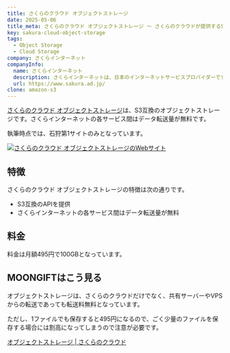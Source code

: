 ```yaml
---
title: さくらのクラウド オブジェクトストレージ
date: 2025-05-06
title_meta: さくらのクラウド オブジェクトストレージ 〜 さくらのクラウドが提供するS3互換のオブジェクトストレージ〜
key: sakura-cloud-object-storage
tags:
  - Object Storage
  - Cloud Storage
company: さくらインターネット
companyInfo:
  name: さくらインターネット
  description: さくらインターネットは、日本のインターネットサービスプロバイダーです。
  url: https://www.sakura.ad.jp/
clone: amazon-s3
---
```


[さくらのクラウド オブジェクトストレージ](https://cloud.sakura.ad.jp/products/object-storage/)は、S3互換のオブジェクトストレージです。さくらインターネットの各サービス間はデータ転送量が無料です。

執筆時点では、石狩第1サイトのみとなっています。

[![さくらのクラウド オブジェクトストレージのWebサイト](/img/services/sakura-cloud-object-storage.jpg)](https://cloud.sakura.ad.jp/products/object-storage/)

<!--more-->

## 特徴

さくらのクラウド オブジェクトストレージの特徴は次の通りです。

- S3互換のAPIを提供
- さくらインターネットの各サービス間はデータ転送量が無料

## 料金

料金は月額495円で100GBとなっています。

## MOONGIFTはこう見る

オブジェクトストレージは、さくらのクラウドだけでなく、共有サーバーやVPSからの転送であっても転送料無料となっています。

ただし、1ファイルでも保存すると495円になるので、ごく少量のファイルを保存する場合には割高になってしまうので注意が必要です。

[オブジェクトストレージ \| さくらのクラウド](https://cloud.sakura.ad.jp/products/object-storage/)
